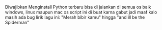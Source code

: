 Diwajibkan Menginstall Python terbaru
bisa di jalankan di semua os baik windows, linux maupun mac os
script ini di buat karna gabut jadi maaf kalo masih ada bug
lirik lagu ini:
"Merah bibir kamu" hingga "and ill be the Spiderman"
